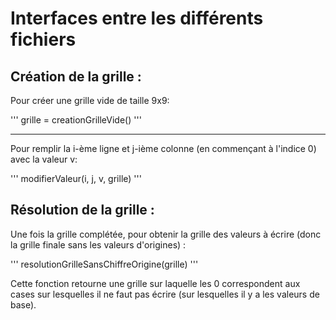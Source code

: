 # Interfaces entre les différents fichiers

## Création de la grille : 

Pour créer une grille vide de taille 9x9: 

'''
grille = creationGrilleVide()
'''

-----------

Pour remplir la i-ème ligne et j-ième colonne (en commençant à l'indice 0) avec la valeur v: 

'''
modifierValeur(i, j, v, grille)
'''

## Résolution de la grille : 

Une fois la grille complétée, pour obtenir la grille des valeurs à écrire (donc la grille finale sans les valeurs d'origines) : 

'''
resolutionGrilleSansChiffreOrigine(grille)
'''

Cette fonction retourne une grille sur laquelle les 0 correspondent aux cases sur lesquelles il ne faut pas écrire (sur lesquelles il y a les valeurs de base).


